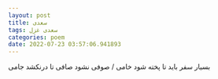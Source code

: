 ```yaml
---
layout: post
title: سعدی
tags: سعدی غزل
categories: poem
date: 2022-07-23 03:57:06.941893
---
```


بسیار سفر باید تا پخته شود خامی / صوفی نشود صافی تا درنکشد جامی